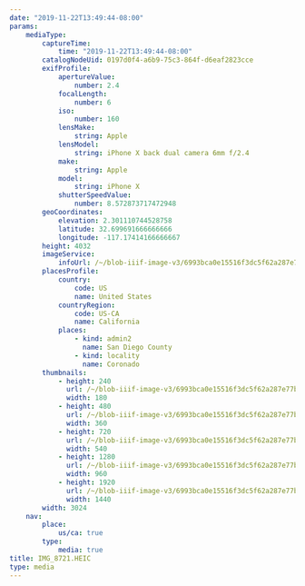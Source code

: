 ```yaml
---
date: "2019-11-22T13:49:44-08:00"
params:
    mediaType:
        captureTime:
            time: "2019-11-22T13:49:44-08:00"
        catalogNodeUid: 0197d0f4-a6b9-75c3-864f-d6eaf2823cce
        exifProfile:
            apertureValue:
                number: 2.4
            focalLength:
                number: 6
            iso:
                number: 160
            lensMake:
                string: Apple
            lensModel:
                string: iPhone X back dual camera 6mm f/2.4
            make:
                string: Apple
            model:
                string: iPhone X
            shutterSpeedValue:
                number: 8.572873717472948
        geoCoordinates:
            elevation: 2.301110744528758
            latitude: 32.699691666666666
            longitude: -117.17414166666667
        height: 4032
        imageService:
            infoUrl: /~/blob-iiif-image-v3/6993bca0e15516f3dc5f62a287e77b501b5bdcdb49aab906f0d0d09ff9af7af2/info.json
        placesProfile:
            country:
                code: US
                name: United States
            countryRegion:
                code: US-CA
                name: California
            places:
                - kind: admin2
                  name: San Diego County
                - kind: locality
                  name: Coronado
        thumbnails:
            - height: 240
              url: /~/blob-iiif-image-v3/6993bca0e15516f3dc5f62a287e77b501b5bdcdb49aab906f0d0d09ff9af7af2/full/180%2C240/0/default.jpg
              width: 180
            - height: 480
              url: /~/blob-iiif-image-v3/6993bca0e15516f3dc5f62a287e77b501b5bdcdb49aab906f0d0d09ff9af7af2/full/360%2C480/0/default.jpg
              width: 360
            - height: 720
              url: /~/blob-iiif-image-v3/6993bca0e15516f3dc5f62a287e77b501b5bdcdb49aab906f0d0d09ff9af7af2/full/540%2C720/0/default.jpg
              width: 540
            - height: 1280
              url: /~/blob-iiif-image-v3/6993bca0e15516f3dc5f62a287e77b501b5bdcdb49aab906f0d0d09ff9af7af2/full/960%2C1280/0/default.jpg
              width: 960
            - height: 1920
              url: /~/blob-iiif-image-v3/6993bca0e15516f3dc5f62a287e77b501b5bdcdb49aab906f0d0d09ff9af7af2/full/1440%2C1920/0/default.jpg
              width: 1440
        width: 3024
    nav:
        place:
            us/ca: true
        type:
            media: true
title: IMG_8721.HEIC
type: media
---
```

